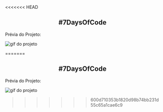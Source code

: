 <<<<<<< HEAD
<h2 style="text-align: center;">#7DaysOfCode</h2>

<p>Prévia do Projeto: </p>

<img src="./gif.gif" alt="gif do projeto">



=======
<h2 style="text-align: center;">#7DaysOfCode</h2>

<p>Prévia do Projeto:</p>

<img src="./gif.mp4" alt="gif do projeto">

>>>>>>> 600d710353b1820d98b74bb231d55c65a1cae6c9
